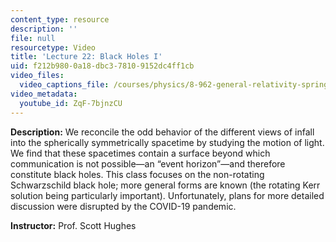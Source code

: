 ```yaml
---
content_type: resource
description: ''
file: null
resourcetype: Video
title: 'Lecture 22: Black Holes I'
uid: f212b980-0a18-dbc3-7810-9152dc4ff1cb
video_files:
  video_captions_file: /courses/physics/8-962-general-relativity-spring-2020/video-lectures/lecture-22-black-holes-i/ZqF-7bjnzCU.vtt
video_metadata:
  youtube_id: ZqF-7bjnzCU
---
```


**Description:** We reconcile the odd behavior of the different views of infall into the spherically symmetrically spacetime by studying the motion of light. We find that these spacetimes contain a surface beyond which communication is not possible—an “event horizon”—and therefore constitute black holes. This class focuses on the non-rotating Schwarzschild black hole; more general forms are known (the rotating Kerr solution being particularly important). Unfortunately, plans for more detailed discussion were disrupted by the COVID-19 pandemic.

**Instructor:** Prof. Scott Hughes